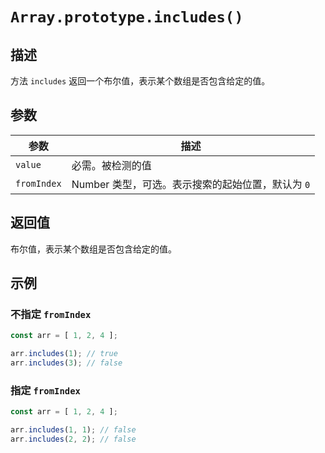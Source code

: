 # `Array.prototype.includes()`

## 描述

方法 `includes` 返回一个布尔值，表示某个数组是否包含给定的值。

## 参数

参数 | 描述
--- | ---
`value` | 必需。被检测的值
`fromIndex` | Number 类型，可选。表示搜索的起始位置，默认为 `0`


## 返回值

布尔值，表示某个数组是否包含给定的值。

## 示例

### 不指定 `fromIndex`

```js
const arr = [ 1, 2, 4 ];

arr.includes(1); // true
arr.includes(3); // false
```

### 指定 `fromIndex`

```js
const arr = [ 1, 2, 4 ];

arr.includes(1, 1); // false
arr.includes(2, 2); // false
```


